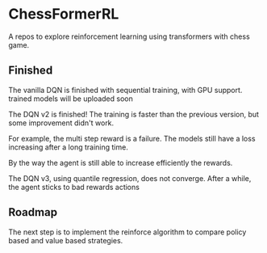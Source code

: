 # ChessFormerRL

A repos to explore reinforcement learning using transformers with chess game.

## Finished

The vanilla DQN is finished with sequential training, with GPU support. trained models will be uploaded soon

The DQN v2 is finished! The training is faster than the previous version, but some improvement didn't work.

For example, the multi step reward is a failure. The models still have a loss increasing after a long training time.

By the way the agent is still able to increase efficiently the rewards.

The DQN v3, using quantile regression, does not converge. After a while, the agent sticks to bad rewards actions

## Roadmap

The next step is to implement the reinforce algorithm to compare policy based and value based strategies.
